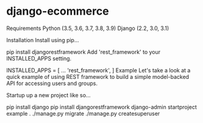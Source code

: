 # django-ecommerce

Requirements
Python (3.5, 3.6, 3.7, 3.8, 3.9)
Django (2.2, 3.0, 3.1)


Installation
Install using pip...

pip install djangorestframework
Add 'rest_framework' to your INSTALLED_APPS setting.

INSTALLED_APPS = [
    ...
    'rest_framework',
]
Example
Let's take a look at a quick example of using REST framework to build a simple model-backed API for accessing users and groups.

Startup up a new project like so...

pip install django
pip install djangorestframework
django-admin startproject example .
./manage.py migrate
./manage.py createsuperuser

